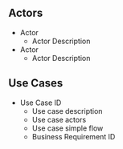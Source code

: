 ## Actors
* Actor
  * Actor Description
* Actor
  * Actor Description

## Use Cases

* Use Case ID
  * Use case description  
  * Use case actors
  * Use case simple flow
  * Business Requirement ID
